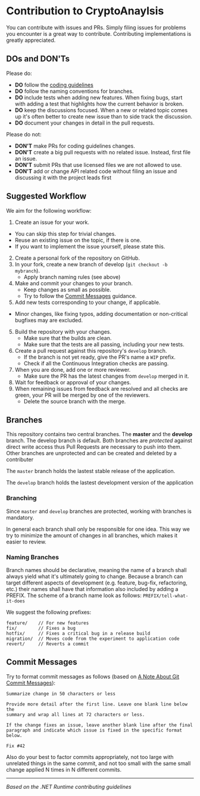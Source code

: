 # Contribution to CryptoAnaylsis
You can contribute with issues and PRs. Simply filing issues for problems you encounter is a great 
way to contribute. Contributing implementations is greatly appreciated.

## DOs and DON'Ts
Please do:
- **DO** follow the [coding guidelines](CODING.md)
- **DO** follow the naming conventions for branches.
- **DO** include tests when adding new features. When fixing bugs, start with adding a test that highlights how the current behavior is broken.
- **DO** keep the discussions focused. When a new or related topic comes up it's often better to create new issue than to side track the discussion.
- **DO** document your changes in detail in the pull requests.

Please do not:
- **DON'T** make PRs for coding guidelines changes.
- **DON'T** create a big pull requests with no related issue. Instead, first file an issue.
- **DON'T** submit PRs that use licensed files we are not allowed to use.
- **DON'T** add or change API related code without filing an issue and discussing it with the project leads first

## Suggested Workflow

We aim for the following workflow:

1. Create an issue for your work.
  - You can skip this step for trivial changes.
  - Reuse an existing issue on the topic, if there is one.
  - If you want to implement the issue yourself, please state this. 
2. Create a personal fork of the repository on GitHub. 
3. In your fork, create a new branch of develop (`git checkout -b mybranch`).
    - Apply branch naming rules (see above)
3. Make and commit your changes to your branch.
    - Keep changes as small as possible.
    - Try to follow the [Commit Messages](#commit-messages) guidance.
4. Add new tests corresponding to your change, if applicable.
  - Minor changes, like fixing typos, adding documentation or non-critical bugfixes may are excluded.
5. Build the repository with your changes.
    - Make sure that the builds are clean.
    - Make sure that the tests are all passing, including your new tests.
6. Create a pull request against this repository's `develop` branch.
    - If the branch is not yet ready, give the PR's name a `WIP` prefix. 
    - Check if all the Continuous Integration checks are passing.
7. When you are done, add one or more reviewer.
    - Make sure the PR has the latest changes from `develop` merged in it.
8. Wait for feedback or approval of your changes.
9. When remaining issues from feedback are resolved and all checks are green, your PR will be merged by one of the reviewers.
    - Delete the source branch with the merge.


## Branches

This repository contains two central branches. The **master** and the **develop** branch. The develop branch is default.
Both branches are *protected* against direct write access thus Pull Requests are necessary to push into them. 
Other branches are unprotected and can be created and deleted by a contributer

The `master` branch holds the lastest stable release of the application.

The `develop` branch holds the lastest development version of the application

### Branching
Since `master` and `develop` branches are protected, working with branches is mandatory. 

In general each branch shall only be responsible for one idea. 
This way we try to minimize the amount of changes in all branches, which makes it easier to review.

### Naming Branches
Branch names should be declarative, meaning the name of a branch shall always yield what it's ultimately going to change.
Because a branch can target different aspects of development (e.g. feature, bug-fix, refactoring, etc.) 
their names shall have that information also included by adding a PREFIX. 
The scheme of a branch name look as follows: `PREFIX/tell-what-it-does`

We suggest the following prefixes:
```
feature/    // For new features
fix/        // Fixes a bug
hotfix/     // Fixes a critical bug in a release build
migration/  // Moves code from the experiment to application code
revert/     // Reverts a commit
```

## Commit Messages

Try to format commit messages as follows (based on [A Note About Git Commit Messages](http://tbaggery.com/2008/04/19/a-note-about-git-commit-messages.html)):

```
Summarize change in 50 characters or less

Provide more detail after the first line. Leave one blank line below the
summary and wrap all lines at 72 characters or less.

If the change fixes an issue, leave another blank line after the final
paragraph and indicate which issue is fixed in the specific format
below.

Fix #42
```

Also do your best to factor commits appropriately, not too large with unrelated things in the same commit, and not too small with the same small change applied N times in N different commits.


---
*Based on the .NET Runtime contributing guidelines*
